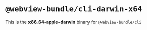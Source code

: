 # `@webview-bundle/cli-darwin-x64`

This is the **x86_64-apple-darwin** binary for `@webview-bundle/cli`
